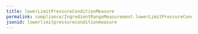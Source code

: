 ```yaml
---
title: lowerLimitPressureConditionMeasure
permalink: compliance/IngredientRangeMeasurement.lowerLimitPressureConditionMeasure.html
jsonid: lowerlimitpressureconditionmeasure
---
```

